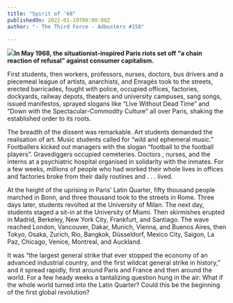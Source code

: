 ```yaml
---
title: "Spirit of '68"
publishedOn: 2022-01-19T00:00:00Z
author: "- The Third Force - Adbusters #158"

---
```


![](/images/articles/61e8966c4662411e162c1547_spirit_of_68_600x619_1.jpg)**In May 1968, the situationist-inspired Paris riots set off “a chain reaction of refusal” against consumer capitalism.**

First students, then workers, professors, nurses, doctors, bus drivers and a piecemeal league of artists, anarchists, and Enragés took to the streets, erected barricades, fought with police, occupied offices, factories, dockyards, railway depots, theaters and university campuses, sang songs, issued manifestos, sprayed slogans like “Live Without Dead Time” and “Down with the Spectacular-Commodity Culture” all over Paris, shaking the established order to its roots.

The breadth of the dissent was remarkable. Art students demanded the realisation of art. Music students called for “wild and ephemeral music.” Footballers kicked out managers with the slogan “football to the football players”. Gravediggers occupied cemeteries. Doctors , nurses, and the interns at a psychiatric hospital organised in solidarity with the inmates. For a few weeks, millions of people who had worked their whole lives in offices and factories broke from their daily routines and . . . lived.

At the height of the uprising in Paris’ Latin Quarter, fifty thousand people marched in Bonn, and three thousand took to the streets in Rome. Three days later, students revolted at the University of Milan. The next day, students staged a sit-in at the University of Miami. Then skirmishes erupted in Madrid, Berkeley, New York City, Frankfurt, and Santiago. The wave reached London, Vancouver, Dakar, Munich, Vienna, and Buenos Aires, then Tokyo, Osaka, Zurich, Rio, Bangkok, Düsseldorf, Mexico City, Saigon, La Paz, Chicago, Venice, Montreal, and Auckland.

It was “the largest general strike that ever stopped the economy of an advanced industrial country, and the first wildcat general strike in history,” and it spread rapidly, first around Paris and France and then around the world. For a few heady weeks a tantalizing question hung in the air: What if the whole world turned into the Latin Quarter? Could this be the beginning of the first global revolution?